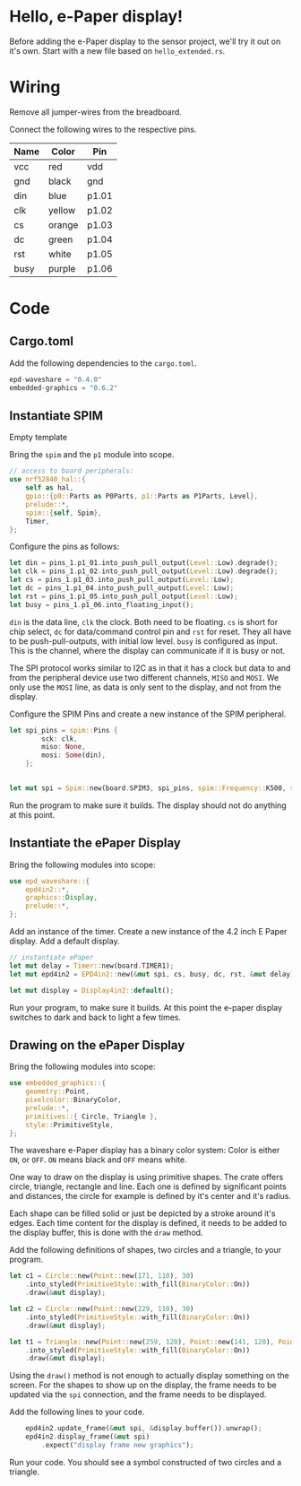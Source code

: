 # Hello, e-Paper display!

Before adding the e-Paper display to the sensor project, we'll try it out on it's own. Start with a new file based on `hello_extended.rs`.

# Wiring
Remove all jumper-wires from the breadboard. 

Connect the following wires to the respective pins.

|Name|Color|Pin|
|-------------|-----------------|--------------------|
|vcc|red|vdd|
|gnd|black|gnd|
|din|blue|p1.01|
|clk|yellow|p1.02|
|cs|orange|p1.03|
|dc|green|p1.04|
|rst|white|p1.05|
|busy|purple|p1.06|

# Code

## Cargo.toml

Add the following dependencies to the `cargo.toml`.

```rust
epd-waveshare = "0.4.0"
embedded-graphics = "0.6.2"
```

## Instantiate SPIM

Empty template

Bring the `spim` and the `p1` module into scope.

```rust
// access to board peripherals:
use nrf52840_hal::{
    self as hal,
    gpio::{p0::Parts as P0Parts, p1::Parts as P1Parts, Level},
    prelude::*,
    spim::{self, Spim},
    Timer,
};
```

Configure the pins as follows:

```rust
let din = pins_1.p1_01.into_push_pull_output(Level::Low).degrade();
let clk = pins_1.p1_02.into_push_pull_output(Level::Low).degrade();
let cs = pins_1.p1_03.into_push_pull_output(Level::Low);
let dc = pins_1.p1_04.into_push_pull_output(Level::Low);
let rst = pins_1.p1_05.into_push_pull_output(Level::Low);
let busy = pins_1.p1_06.into_floating_input();
```

`din` is the data line, `clk` the clock. Both need to be floating. 
`cs` is short for chip select, `dc` for data/command control pin and `rst` for reset. They all have to be push-pull-outputs, with initial low level. 
`busy` is configured as input. This is the channel, where the display can communicate if it is busy or not. 

The SPI protocol works similar to I2C as in that it has a clock but data to and from the peripheral device use two different channels, `MISO` and `MOSI`. We only use the `MOSI` line, as data is only sent to the display, and not from the display. 

Configure the SPIM Pins and create a new instance of the SPIM peripheral. 

```rust
let spi_pins = spim::Pins {
        sck: clk,
        miso: None,
        mosi: Some(din),
    };
 

let mut spi = Spim::new(board.SPIM3, spi_pins, spim::Frequency::K500, spim::MODE_0, 0);
```

Run the program to make sure it builds. The display should not do anything at this point.


## Instantiate the ePaper Display

Bring the following modules into scope:

```rust
use epd_waveshare::{
    epd4in2::*,
    graphics::Display,
    prelude::*,
};
```

Add an instance of the timer. 
Create a new instance of the 4.2 inch E Paper display. 
Add a default display.

```rust
// instantiate ePaper
let mut delay = Timer::new(board.TIMER1);
let mut epd4in2 = EPD4in2::new(&mut spi, cs, busy, dc, rst, &mut delay).unwrap();

let mut display = Display4in2::default();
```
Run your program, to make sure it builds. At this point the e-paper display switches to dark and back to light a few times. 

## Drawing on the ePaper Display

Bring the following modules into scope:

```rust
use embedded_graphics::{
    geometry::Point,
    pixelcolor::BinaryColor,
    prelude::*,
    primitives::{ Circle, Triangle },
    style::PrimitiveStyle, 
};
```
The waveshare e-Paper display has a binary color system: Color is either `ON`, or `OFF`. `ON` means black and `OFF` means white. 

<!-- TODO [Image of display and drawing with coordinates.] -->

One way to draw on the display is using primitive shapes. The crate offers circle, triangle, rectangle and line. Each one is defined by significant points and distances, the circle for example is defined by it's center and it's radius. 

Each shape can be filled solid or just be depicted by a stroke around it's edges. Each time content for the display is defined, it needs to be added to the display buffer, this is done with the `draw` method.

Add the following definitions of shapes, two circles and a triangle, to your program.


```rust
let c1 = Circle::new(Point::new(171, 110), 30)
    .into_styled(PrimitiveStyle::with_fill(BinaryColor::On))
    .draw(&mut display);

let c2 = Circle::new(Point::new(229, 110), 30)
    .into_styled(PrimitiveStyle::with_fill(BinaryColor::On))
    .draw(&mut display);

let t1 = Triangle::new(Point::new(259, 120), Point::new(141, 120), Point::new(200, 200))
    .into_styled(PrimitiveStyle::with_fill(BinaryColor::On))
    .draw(&mut display);
```

Using the `draw()` method is not enough to actually display something on the screen. For the shapes to show up on the display, the frame needs to be updated via the `spi` connection, and the frame needs to be displayed. 

Add the following lines to your code. 

```rust
    epd4in2.update_frame(&mut spi, &display.buffer()).unwrap();
    epd4in2.display_frame(&mut spi)
        .expect("display frame new graphics");
```

Run your code. You should see a symbol constructed of two circles and a triangle.
